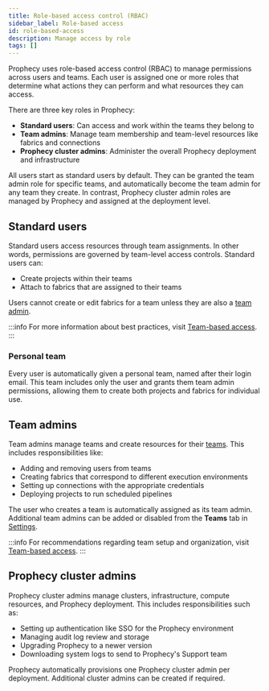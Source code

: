 ```yaml
---
title: Role-based access control (RBAC)
sidebar_label: Role-based access
id: role-based-access
description: Manage access by role
tags: []
---
```


Prophecy uses role-based access control (RBAC) to manage permissions across users and teams. Each user is assigned one or more roles that determine what actions they can perform and what resources they can access.

There are three key roles in Prophecy:

- **Standard users**: Can access and work within the teams they belong to
- **Team admins**: Manage team membership and team-level resources like fabrics and connections
- **Prophecy cluster admins**: Administer the overall Prophecy deployment and infrastructure

All users start as standard users by default. They can be granted the team admin role for specific teams, and automatically become the team admin for any team they create. In contrast, Prophecy cluster admin roles are managed by Prophecy and assigned at the deployment level.

## Standard users

Standard users access resources through team assignments. In other words, permissions are governed by team-level access controls. Standard users can:

- Create projects within their teams
- Attach to fabrics that are assigned to their teams

Users cannot create or edit fabrics for a team unless they are also a [team admin](#team-admins).

:::info
For more information about best practices, visit [Team-based access](/administration/access/team-based-access).
:::

### Personal team

Every user is automatically given a personal team, named after their login email. This team includes only the user and grants them team admin permissions, allowing them to create both projects and fabrics for individual use.

## Team admins

Team admins manage teams and create resources for their [teams](docs/administration/teams-users/teamuser.md). This includes responsibilities like:

- Adding and removing users from teams
- Creating fabrics that correspond to different execution environments
- Setting up connections with the appropriate credentials
- Deploying projects to run scheduled pipelines

The user who creates a team is automatically assigned as its team admin. Additional team admins can be added or disabled from the **Teams** tab in [Settings](/administration/teams-users/settings).

:::info
For recommendations regarding team setup and organization, visit [Team-based access](/administration/access/team-based-access).
:::

## Prophecy cluster admins

Prophecy cluster admins manage clusters, infrastructure, compute resources, and Prophecy deployment. This includes responsibilities such as:

- Setting up authentication like SSO for the Prophecy environment
- Managing audit log review and storage
- Upgrading Prophecy to a newer version
- Downloading system logs to send to Prophecy's Support team

Prophecy automatically provisions one Prophecy cluster admin per deployment. Additional cluster admins can be created if required.
